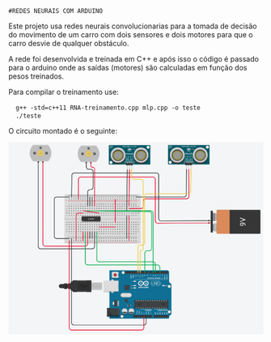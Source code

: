 ```
#REDES NEURAIS COM ARDUINO
```

Este projeto usa redes neurais convolucionarias para a tomada de decisão do movimento de um carro com 
dois sensores e dois motores para que o carro desvie de qualquer obstáculo.

A rede foi desenvolvida e treinada em C++ e após isso o código é passado para o arduino onde 
as saídas (motores) são calculadas em função dos pesos treinados.

Para compilar o treinamento use:
```
  g++ -std=c++11 RNA-treinamento.cpp mlp.cpp -o teste
  ./teste
```

O circuito montado é o seguinte:

![alt text](https://github.com/GabsGear/Arduino/blob/master/IA/circuit.png?raw=true)
